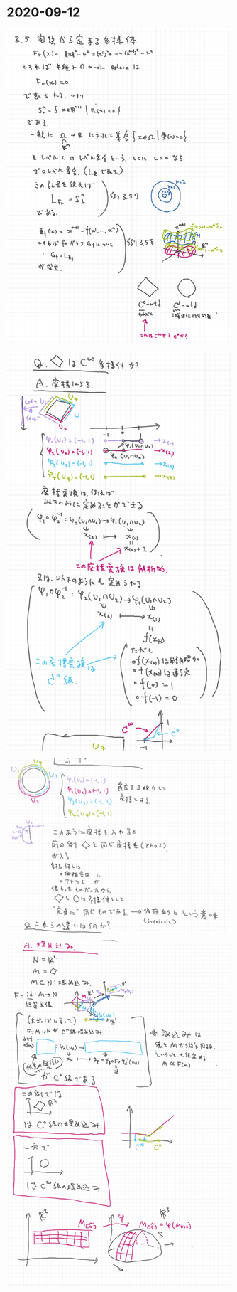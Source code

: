 # 2020-09-12

![](img/2020-09-12_1.png)

![](img/2020-09-12_2.png)

![](img/2020-09-12_3.png)

![](img/2020-09-12_4.png)

